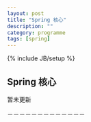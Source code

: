 ```yaml
---
layout: post
title: "Spring 核心"
description: ""
category: programme
tags: [spring]
---
```

{% include JB/setup %}

## Spring 核心

暂未更新

－－－－－－－－－－－－－